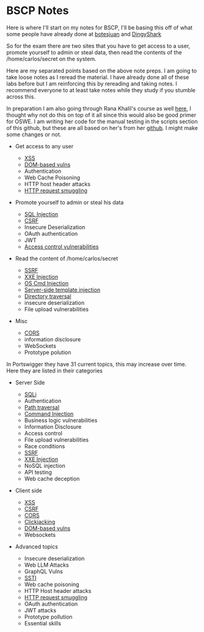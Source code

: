 # BSCP Notes

Here is where I'll start on my notes for BSCP, I'll be basing this off of what some people have already done at [botesjuan](https://github.com/botesjuan/Burp-Suite-Certified-Practitioner-Exam-Study?tab=readme-ov-file) and [DingyShark](https://github.com/DingyShark/BurpSuiteCertifiedPractitioner?tab=readme-ov-file)

So for the exam there are two sites that you have to get access to a user, promote yourself to admin or steal data, then read the contents of the /home/carlos/secret on the system.

Here are my separated points based on the above note preps. I am going to take loose notes as I reread the material. I have already done all of these labs before but I am reinforcing this by rereading and taking notes. I recommend everyone to at least take notes while they study if you stumble across this.  

In preparation I am also going through Rana Khalil's course as well [here](https://academy.ranakhalil.com/), I thought why not do this on top of it all since this would also be good primer for OSWE. I am writing her code for the manual testing in the scripts section of this github, but these are all based on her's from her [github](https://github.com/rkhal101/Web-Security-Academy-Series/). I might make some changes or not. 

- Get access to any user
  - [XSS](/bscp/xss.md)
  - [DOM-based vulns](bscp/dom_based.md)
  - Authentication
  - Web Cache Poisoning
  - HTTP host header attacks
  - [HTTP request smuggling](/bscp/http_req_smuggling.md)

- Promote yourself to admin or steal his data
  - [SQL Injection](/bscp/sqli.md)
  - [CSRF](/bscp/csrf.md)
  - Insecure Deserialization
  - OAuth authentication
  - JWT
  - [Access control vulnerabilities](bscp/access_control.md)

- Read the content of /home/carlos/secret
  - [SSRF](bscp/ssrf.md)
  - [XXE Injection](/bscp/xxe.md)
  - [OS Cmd Injection](bscp/os_cmdi.md)
  - [Server-side template injection](bscp/ssti.md)
  - [Directory traversal](bscp/path_traversal.md)
  - insecure deserialization
  - File upload vulnerabilities
 
- Misc
  - [CORS](bscp/cors.md)
  - information disclosure
  - WebSockets
  - Prototype polution

In Portswigger they have 31 current topics, this may increase over time. Here they are listed in their categories

- Server Side
  - [SQLi](/bscp/sqli.md)
  - Authentication
  - [Path traversal](bscp/path_traversal.md)
  - [Command Injection](bscp/os_cmdi.md)
  - Business logic vulnerabilities
  - Information Disclosure
  - Access control
  - File upload vulnerabilities
  - Race conditions
  - [SSRF](bscp/ssrf.md)
  - [XXE Injection](/bscp/xxe.md)
  - NoSQL injection
  - API testing
  - Web cache deception
 
- Client side
  - [XSS](/bscp/xss.md)
  - [CSRF](/bscp/csrf.md)
  - [CORS](bscp/cors.md)
  - [Clickjacking](/bscp/clickjacking.md)
  - [DOM-based vulns](bscp/dom_based.md)
  - Websockets

- Advanced topics
  - Insecure deserialization
  - Web LLM Attacks
  - GraphQL Vulns
  - [SSTI](bscp/ssti.md)
  - Web cache poisoning
  - HTTP Host header attacks
  - [HTTP request smuggling](bscp/http_req_smuggling.md)
  - OAuth authentication
  - JWT attacks
  - Prototype pollution
  - Essential skills

